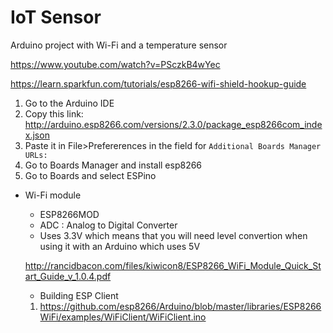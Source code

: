 # IoT Sensor
Arduino project with Wi-Fi and a temperature sensor

https://www.youtube.com/watch?v=PSczkB4wYec

https://learn.sparkfun.com/tutorials/esp8266-wifi-shield-hookup-guide
1. Go to the Arduino IDE
2. Copy this link: http://arduino.esp8266.com/versions/2.3.0/package_esp8266com_index.json
3. Paste it in File>Prefererences in the field for `Additional Boards Manager URLs:`
4. Go to Boards Manager and install esp8266
5. Go to Boards and select ESPino

- Wi-Fi module
  * ESP8266MOD
  * ADC : Analog to Digital Converter
  * Uses 3.3V which means that you will need level convertion when using it with an Arduino which uses 5V
  
  http://rancidbacon.com/files/kiwicon8/ESP8266_WiFi_Module_Quick_Start_Guide_v_1.0.4.pdf
  
  
  - Building ESP Client
   1. https://github.com/esp8266/Arduino/blob/master/libraries/ESP8266WiFi/examples/WiFiClient/WiFiClient.ino
   
  
